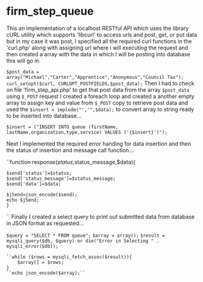 # firm_step_queue

This an implementation of a localhost RESTful API which uses the library cURL utility which supports 'libcurl' to access urls and post, get, or put data but in my case it was post, I specified all the required curl functions in the 'curl.php' along with assigning url where i will executing the request and then created a array with the data in which I will be posting into database this will go in 

``
$post_data = array("Michael","Carter","Apprentice","Anonymous","Council Tax");
curl_setopt($curl, CURLOPT_POSTFIELDS,$post_data);
``
Then I had to check on file 'firm_step_api.php' to get that post data from the array ``$post_data`` using ``$_POST`` request
I created a foreach loop and created a another empty array to assign key and value from ``$_POST`` copy to retrieve post data
and used the ``$insert = implode("','",$data);`` to convert array to string ready to be inserted into database...

``$insert = ("INSERT INTO queue (firstName, lastName,organization,type,service) VALUES ('{$insert}')");``

Next I implemented the required error handing for data insertion and then the status of insertion and message call function...

``function response($status,$status_message,$data){

    $send['status']=$status;
    $send['status_message']=$status_message;
    $send['data']=$data;

    $jSend=json_encode($send);
    echo $jSend;
    }
``
Finally I created a select query to print out submitted data from database in JSON format as requested...

``$query = "SELECT * FROM queue";``
``$array = array();``
``$result = mysqli_query($db, $query) or die("Error in Selecting " . mysqli_error($db));``

	``while ($rows = mysqli_fetch_assoc($result)){
		$array[] = $rows;
	}
	``echo json_encode($array);``

